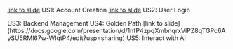 [link to slide](https://docs.google.com/presentation/d/1jCbifwibBB9v97nm470BEsmlPw0rUuv7vvRDxefZ7p0/edit?usp=sharing) US1: Account Creation
[link to slide](https://docs.google.com/presentation/d/1qyKC1Z3HYVTOacKzreu1-4VOo89A2SoztevtbDIFkUM/edit?usp=sharing) US2: User Login
<link to template slide> US3: Backend Management
<link to template slide> US4: Golden Path
[link to slide](https://docs.google.com/presentation/d/1nfP4zpqXmbnqrxVlPZ8qTGPc6AySU5RMl67w-WIqtP4/edit?usp=sharing) US5: Interact with AI
